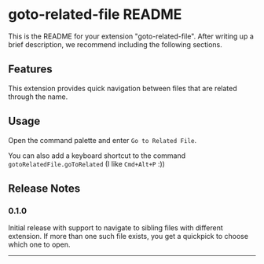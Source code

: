 # goto-related-file README

This is the README for your extension "goto-related-file". After writing up a brief description, we recommend including the following sections.

## Features

This extension provides quick navigation between files that are related through the name. 

## Usage

Open the command palette and enter `Go to Related File`.

You can also add a keyboard shortcut to the command `gotoRelatedFile.goToRelated` (I like `Cmd+Alt+P` :))

## Release Notes

### 0.1.0

Initial release with support to navigate to sibling files with different extension. 
If more than one such file exists, you get a quickpick to choose which one to open.

-----------------------------------------------------------------------------------------------------------
